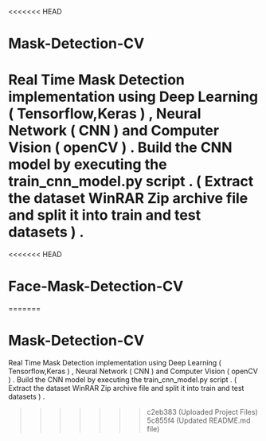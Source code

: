 <<<<<<< HEAD
# Mask-Detection-CV
Real Time Mask Detection implementation using Deep Learning ( Tensorflow,Keras ) , Neural Network ( CNN ) and Computer Vision ( openCV ) . Build the CNN model by executing the train_cnn_model.py script . ( Extract the dataset WinRAR Zip archive file and split it into train and test datasets ) .
=======
<<<<<<< HEAD
# Face-Mask-Detection-CV
=======
# Mask-Detection-CV
Real Time Mask Detection implementation using Deep Learning ( Tensorflow,Keras ) , Neural Network ( CNN ) and Computer Vision ( openCV ) . Build the CNN model by executing the train_cnn_model.py script . ( Extract the dataset WinRAR Zip archive file and split it into train and test datasets ) .
>>>>>>> c2eb383 (Uploaded Project Files)
>>>>>>> 5c855f4 (Updated README.md file)
